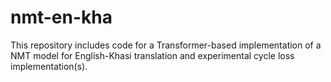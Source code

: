# nmt-en-kha
This repository includes code for a Transformer-based implementation of a NMT model for English-Khasi translation and experimental cycle loss implementation(s).
